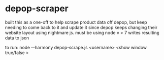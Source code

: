 # depop-scraper
built this as a one-off to help scrape product data off depop, but keep needing to come back to it and update it since depop keeps changing their website layout
using nightmare js. must be using node v > 7
writes resulting data to json

to run: node --harmony depop-scrape.js \<username\> \<show window true/false \>
